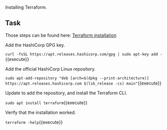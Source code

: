 Installing Terraform.

## Task

Those steps can be found here: [Terraform installation](https://learn.hashicorp.com/tutorials/Terraform/install-cli)

Add the HashiCorp GPG key.

`curl -fsSL https://apt.releases.hashicorp.com/gpg | sudo apt-key add -`{{execute}}

Add the official HashiCorp Linux repository.

`sudo apt-add-repository "deb [arch=$(dpkg --print-architecture)] https://apt.releases.hashicorp.com $(lsb_release -cs) main"`{{execute}}

Update to add the repository, and install the Terraform CLI.

`sudo apt install terraform`{{execute}}

Verify that the installation worked.

`terraform -help`{{execute}}
